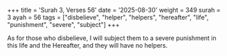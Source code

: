 +++
title = 'Surah 3, Verses 56'
date = '2025-08-30'
weight = 349
surah = 3
ayah = 56
tags = ["disbelieve", "helper", "helpers", "hereafter", "life", "punishment", "severe", "subject"]
+++

As for those who disbelieve, I will subject them to a severe punishment in this life and the Hereafter, and they will have no helpers.